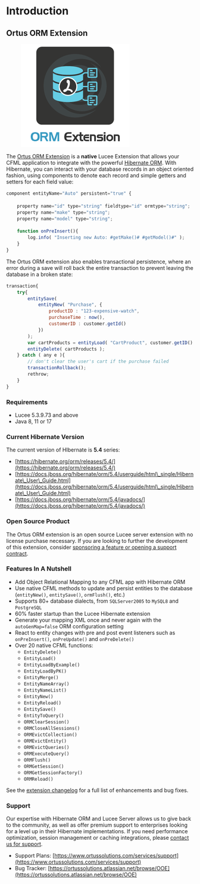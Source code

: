 # Introduction

## Ortus ORM Extension

<figure><img src=".gitbook/assets/ORMExtension.png" alt=""><figcaption></figcaption></figure>

The [Ortus ORM Extension](https://www.ortussolutions.com/products/orm-extension) is a **native** Lucee Extension that allows your CFML application to integrate with the powerful [Hibernate ORM](https://hibernate.org/orm/). With Hibernate, you can interact with your database records in an object oriented fashion, using components to denote each record and simple getters and setters for each field value:

```js
component entityName="Auto" persistent="true" {

	property name="id" type="string" fieldtype="id" ormtype="string";
	property name="make" type="string";
	property name="model" type="string";

    function onPreInsert(){
        log.info( "Inserting new Auto: #getMake()# #getModel()#" );
    }
}
```

The Ortus ORM extension also enables transactional persistence, where an error during a save will roll back the entire transaction to prevent leaving the database in a broken state:

```js
transaction{
    try{
        entitySave(
            entityNew( "Purchase", {
                productID : "123-expensive-watch",
                purchaseTime : now(),
                customerID : customer.getId()
            })
        );
        var cartProducts = entityLoad( "CartProduct", customer.getID() );
        entityDelete( cartProducts );
    } catch ( any e ){
        // don't clear the user's cart if the purchase failed
        transactionRollback();
        rethrow;
    }
}
```

### Requirements

* Lucee 5.3.9.73 and above
* Java 8, 11 or 17

### Current Hibernate Version

The current version of HIbernate is **5.4** series:

* [https://hibernate.org/orm/releases/5.4/](https://hibernate.org/orm/releases/5.4/)
* [https://docs.jboss.org/hibernate/orm/5.4/userguide/html\_single/Hibernate\_User\_Guide.html](https://docs.jboss.org/hibernate/orm/5.4/userguide/html\_single/Hibernate\_User\_Guide.html)
* [https://docs.jboss.org/hibernate/orm/5.4/javadocs/](https://docs.jboss.org/hibernate/orm/5.4/javadocs/)

### Open Source Product

The Ortus ORM extension is an open source Lucee server extension with no license purchase necessary. If you are looking to further the development of this extension, consider [sponsoring a feature or opening a support contract](./#support).

### Features In A Nutshell

* Add Object Relational Mapping to any CFML app with Hibernate ORM
* Use native CFML methods to update and persist entities to the database (`entityNew()`, `entitySave()`, `ormFlush()`, etc.)
* Supports 80+ database dialects, from `SQLServer2005` to `MySQL8` and `PostgreSQL`
* 60% faster startup than the Lucee Hibernate extension
* Generate your mapping XML once and never again with the `autoGenMap=false` ORM configuration setting
* React to entity changes with pre and post event listeners such as `onPreInsert()`, `onPreUpdate()` and `onPreDelete()`
* Over 20 native CFML functions:
  * `EntityDelete()`
  * `EntityLoad()`
  * `EntityLoadByExample()`
  * `EntityLoadByPK()`
  * `EntityMerge()`
  * `EntityNameArray()`
  * `EntityNameList()`
  * `EntityNew()`
  * `EntityReload()`
  * `EntitySave()`
  * `EntityToQuery()`
  * `ORMClearSession()`
  * `ORMCloseAllSessions()`
  * `ORMEvictCollection()`
  * `ORMEvictEntity()`
  * `ORMEvictQueries()`
  * `ORMExecuteQuery()`
  * `ORMFlush()`
  * `ORMGetSession()`
  * `ORMGetSessionFactory()`
  * `ORMReload()`

See the [extension changelog](https://github.com/Ortus-Solutions/extension-hibernate/blob/master/CHANGELOG.md) for a full list of enhancements and bug fixes.

### Support

Our expertise with Hibernate ORM and Lucee Server allows us to give back to the community, as well as offer premium support to enterprises looking for a level up in their Hibernate implementations. If you need performance optimization, session management or caching integrations, please [contact us for support](https://ortussolutions.atlassian.net/servicedesk/customer/portal/9).

* Support Plans: [https://www.ortussolutions.com/services/support](https://www.ortussolutions.com/services/support)
* Bug Tracker: [https://ortussolutions.atlassian.net/browse/OOE](https://ortussolutions.atlassian.net/browse/OOE)
